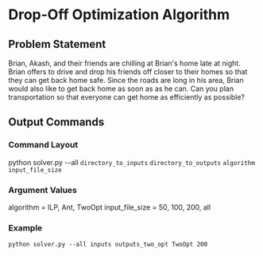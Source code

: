 # Drop-Off Optimization Algorithm

## Problem Statement
Brian, Akash, and their friends are chilling at Brian's home late at night. Brian offers to drive and drop his friends off closer to their homes so that they can get back home safe. Since the roads are long in his area, Brian would also like to get back home as soon as as he can. Can you plan transportation so that everyone can get home as efficiently as possible?

## Output Commands

### Command Layout
python solver.py --all `directory_to_inputs` `directory_to_outputs` `algorithm` `input_file_size`

### Argument Values
algorithm = ILP, Ant, TwoOpt
input_file_size = 50, 100, 200, all

### Example
`python solver.py --all inputs outputs_two_opt TwoOpt 200`